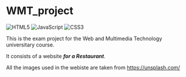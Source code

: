 # WMT_project

![HTML5](https://img.shields.io/badge/HTML5-E34F26?style=for-the-badge&logo=html5&logoColor=white)
![JavaScript](https://img.shields.io/badge/JavaScript-323330?style=for-the-badge&logo=javascript&logoColor=F7DF1E)
![CSS3](https://img.shields.io/badge/CSS3-1572B6?style=for-the-badge&logo=css3&logoColor=white)


This is the exam project for the Web and Multimedia Technology universitary course. 

It consists of a website ***for a Restaurant***.

All the images used in the webiste are taken from <a href="https://unsplash.com/">https://unsplash.com/</a>
